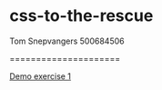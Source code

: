 # css-to-the-rescue

Tom Snepvangers
500684506

=====================

[Demo exercise 1](http://tomsnep.github.io/CTTR/exercise-1/ "Demo exercise 1")